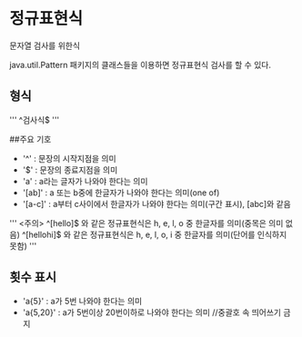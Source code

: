 # 정규표현식

문자열 검사를 위한식

java.util.Pattern 패키지의 클래스들을 이용하면 정규표현식 검사를 할 수 있다.

## 형식

'''
^검사식$
'''

##주요 기호
- '^' : 문장의 시작지점을 의미
- '$' : 문장의 종료지점을 의미
- 'a' : a라는 글자가 나와야 한다는 의미
- '[ab]' : a 또는 b중에 한글자가 나와야 한다는 의미(one of)
- '[a-c]' : a부터 c사이에서 한글자가 나와야 한다는 의미(구간 표시), [abc]와 같음

'''
<주의>
^[hello]$ 와 같은 정규표현식은 h, e, l, o 중 한글자를 의미(중목은 의미 없음)
^[hellohi]$ 와 같은 정규표현식은 h, e, l, o, i 중 한글자를 의미(단어를 인식하지 못함)
'''

## 횟수 표시
- 'a{5}' : a가 5번 나와야 한다는 의미
- 'a{5,20}' : a가 5번이상 20번이하로 나와야 한다는 의미
//중괄호 속 띄어쓰기 금지
